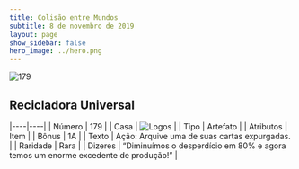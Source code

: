 ```yaml
---
title: Colisão entre Mundos
subtitle: 8 de novembro de 2019
layout: page
show_sidebar: false
hero_image: ../hero.png
---
```


![179](https://cdn.keyforgegame.com/media/card_front/pt/452_179_G8PM33JRH36G_pt.png)

## Recicladora Universal

|----|----|
| Número | 179 |
| Casa | ![Logos](https://archonarcana.com/images/thumb/c/ce/Logos.png/22px-Logos.png "Logos") |
| Tipo | Artefato |
| Atributos | Item |
| Bônus | 1A |
| Texto | Ação: Arquive uma de suas cartas  expurgadas. |
| Raridade | Rara |
| Dizeres | “Diminuímos o desperdício em 80% e agora temos um enorme excedente de produção!” |
